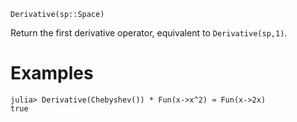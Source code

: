 ```
Derivative(sp::Space)
```

Return the first derivative operator, equivalent to `Derivative(sp,1)`.

# Examples

```jldoctest
julia> Derivative(Chebyshev()) * Fun(x->x^2) ≈ Fun(x->2x)
true
```
